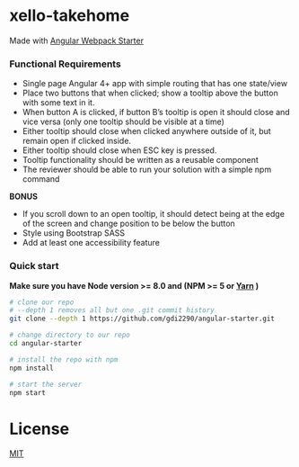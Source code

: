 # xello-takehome

Made with [Angular Webpack Starter](https://github.com/gdi2290/angular-starter)

### Functional Requirements
- Single page Angular 4+ app with simple routing that has one state/view
- Place two buttons that when clicked; show a tooltip above the button with some text in it.
- When button A is clicked, if button B’s tooltip is open it should close and vice versa (only one tooltip should be visible at a time)
- Either tooltip should close when clicked anywhere outside of it, but remain open if clicked inside.
- Either tooltip should close when ESC key is pressed.
- Tooltip functionality should be written as a reusable component
- The reviewer should be able to run your solution with a simple npm command

**BONUS**
- If you scroll down to an open tooltip, it should detect being at the edge of the screen and change position to be below the button
- Style using Bootstrap SASS
- Add at least one accessibility feature

### Quick start
**Make sure you have Node version >= 8.0 and (NPM >= 5 or [Yarn](https://yarnpkg.com) )**

```bash
# clone our repo
# --depth 1 removes all but one .git commit history
git clone --depth 1 https://github.com/gdi2290/angular-starter.git

# change directory to our repo
cd angular-starter

# install the repo with npm
npm install

# start the server
npm start
```

# License
 [MIT](/LICENSE)
